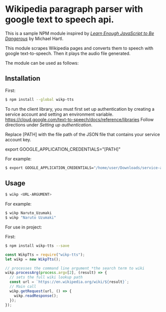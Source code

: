 # Wikipedia paragraph parser with google text to speech api.

This is a sample NPM module inspired by [*Learn Enough JavaScript to Be Dangerous*](https://www.learnenough.com/javascript-tutorial) by Michael Hartl.

This module scrapes Wikipedia pages and converts them to speech with google text-to-speech. Then it plays the audio file generated.

The module can be used as follows:

## Installation

First:
```sh
$ npm install --global wikp-tts
```

To run the client library, you must first set up authentication by creating a service account and setting an environment variable.
https://cloud.google.com/text-to-speech/docs/reference/libraries
Follow directions under *Setting up authentication*.

Replace [PATH] with the file path of the JSON file that contains your service account key.

export GOOGLE_APPLICATION_CREDENTIALS="[PATH]"

For example:

```sh
$ export GOOGLE_APPLICATION_CREDENTIALS="/home/user/Downloads/service-account-file.json"
```
## Usage

```sh
$ wikp <URL-ARGUMENT> 
```
For example:

```sh
$ wikp Naruto_Uzumaki
$ wikp "Naruto Uzumaki"
```

For use in project:

First:
```sh
$ npm install wikp-tts --save
```

```javascript
const WikpTts = require("wikp-tts");
let wikp = new WikpTts();

// processes the command line argument *the search term to wiki
wikp.processArg(process.argv[2], (result) => {
  // sets the full wiki lookup path
  const url = `https://en.wikipedia.org/wiki/${result}`;
  // Main call
  wikp.getRequest(url, () => {
    wikp.readResponse();
  });
});
```
